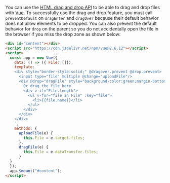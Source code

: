 You can use the [HTML drag and drop API](https://developer.mozilla.org/en-US/docs/Web/API/HTML_Drag_and_Drop_API) to be able to drag and drop files with [Vue](/vue).
To successfully use the drag and drop feature, you must call `preventDefault` on `dragEnter` and `dragOver` because their default behavior does not allow elements to be dropped.
You can also prevent the default behavior for `drop` on the parent so you do not accidentally open the file
in the browser if you miss the drop zone as shown below:

```html
<div id="content"></div>
<script src="https://cdn.jsdelivr.net/npm/vue@2.6.12"></script>
<script>
  const app = new Vue({
    data: () => ({ File: []}),
    template: `
    <div style="border-style:solid;" @dragover.prevent @drop.prevent>
      <input type="file" multiple @change="uploadFile"/>
      <div @drop="dragFile" style="background-color:green;margin-bottom:10px;padding:10px;">
        Or drag the file here
        <div v-if="File.length">
          <ul v-for="file in File" :key="file">
            <li>{{file.name}}</li>
          </ul>
        </div>
      </div>
    </div>
    `,
    methods: {
      uploadFile(e) {
        this.File = e.target.files;
      },
      dragFile(e) {
        this.File = e.dataTransfer.files;
      }
  }
  });
  app.$mount("#content");
</script>
```

<div id="content"></div>
<script src="https://cdn.jsdelivr.net/npm/vue@2.6.12"></script>
<script>
  const app = new Vue({
    data: () => ({ File: []}),
    template: `
      <div style="border-style:solid;" @dragover.prevent @drop.prevent>
      <input type="file" multiple @change="uploadFile"/>
        <div @drop="dragFile" style="background-color:green;margin-bottom:10px;padding:10px;">
        Or drag the file here
        <div v-if="File.length">
        <ul v-for="file in File" :key="file">
        <li>{{file.name}}</li>
        </ul>
        </div>
        </div>
      </div>
    `,
    methods: {
      uploadFile(e) {
        this.File = e.target.files;
      },
      dragFile(e) {
        this.File = e.dataTransfer.files;
      }
  }
  });
  app.$mount("#content");
</script>
